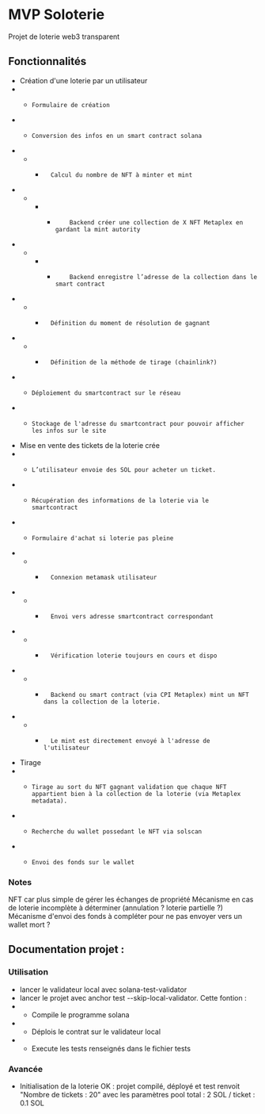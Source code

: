 # MVP Soloterie

Projet de loterie web3 transparent

## Fonctionnalités

-   Création d'une loterie par un utilisateur 
- -     Formulaire de création
- -     Conversion des infos en un smart contract solana 
- - -       Calcul du nombre de NFT à minter et mint 
- - - -         Backend créer une collection de X NFT Metaplex en gardant la mint autority
- - - -         Backend enregistre l’adresse de la collection dans le smart contract
- - -       Définition du moment de résolution de gagnant
- - -       Définition de la méthode de tirage (chainlink?)
- -     Déploiement du smartcontract sur le réseau
- -     Stockage de l'adresse du smartcontract pour pouvoir afficher les infos sur le site

- Mise en vente des tickets de la loterie crée
- -     L’utilisateur envoie des SOL pour acheter un ticket.
- -     Récupération des informations de la loterie via le smartcontract 
- -     Formulaire d'achat si loterie pas pleine
- - -       Connexion metamask utilisateur 
- - -       Envoi vers adresse smartcontract correspondant
- - -       Vérification loterie toujours en cours et dispo
- - -       Backend ou smart contract (via CPI Metaplex) mint un NFT dans la collection de la loterie.
- - -       Le mint est directement envoyé à l'adresse de l'utilisateur

- Tirage
- -     Tirage au sort du NFT gagnant validation que chaque NFT appartient bien à la collection de la loterie (via Metaplex metadata).
- -     Recherche du wallet possedant le NFT via solscan
- -     Envoi des fonds sur le wallet

### Notes

NFT car plus simple de gérer les échanges de propriété
Mécanisme en cas de loterie incomplète à déterminer (annulation ? loterie partielle ?)
Mécanisme d'envoi des fonds à compléter pour ne pas envoyer vers un wallet mort ?

## Documentation projet :

### Utilisation

- lancer le validateur local avec solana-test-validator
- lancer le projet avec anchor test --skip-local-validator. Cette fontion : 
- - Compile le programme solana
- - Déplois le contrat sur le validateur local
- - Execute les tests renseignés dans le fichier tests

### Avancée

- Initialisation de la loterie OK : projet compilé, déployé et test renvoit "Nombre de tickets : 20" avec les paramètres pool total : 2 SOL / ticket : 0.1 SOL